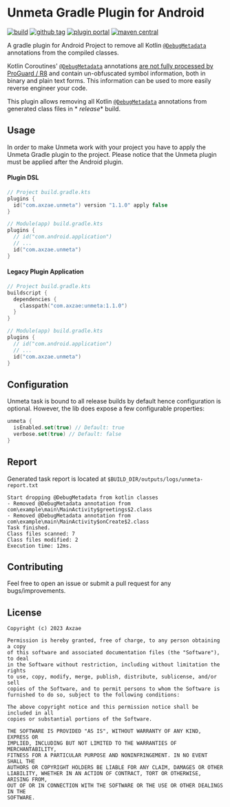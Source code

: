 # Unmeta Gradle Plugin for Android

<p>

[![build](https://img.shields.io/github/actions/workflow/status/axzae/unmeta-gradle-plugin/pre-merge.yaml?branch=main)][actions]
[![github tag](https://img.shields.io/github/v/tag/axzae/unmeta-gradle-plugin?label=github)][releases]
[![plugin portal](https://img.shields.io/gradle-plugin-portal/v/com.axzae.unmeta)][pluginportal]
[![maven central](https://img.shields.io/maven-central/v/com.axzae/unmeta)][mavencentral]

</p>

A gradle plugin for Android Project to remove all Kotlin [`@DebugMetadata`][debugmetadata] annotations from the compiled
classes.

Kotlin Coroutines' [`@DebugMetadata`][debugmetadata] annotations [are not fully processed by ProGuard / R8][1] and
contain un-obfuscated symbol information, both in binary and plain text forms. This information can be used to more
easily reverse engineer your code.

This plugin allows removing all Kotlin [`@DebugMetadata`][debugmetadata] annotations from generated class files in *
*release** build.

## Usage

In order to make Unmeta work with your project you have to apply the Unmeta Gradle plugin to the project. Please notice
that the Unmeta plugin must be applied after the Android plugin.

#### Plugin DSL

```kotlin
// Project build.gradle.kts
plugins {
  id("com.axzae.unmeta") version "1.1.0" apply false
}

// Module(app) build.gradle.kts
plugins {
  // id("com.android.application")
  // ...
  id("com.axzae.unmeta")
}

```

#### Legacy Plugin Application

```kotlin
// Project build.gradle.kts
buildscript {
  dependencies {
    classpath("com.axzae:unmeta:1.1.0")
  }
}

// Module(app) build.gradle.kts
plugins {
  // id("com.android.application")
  // ...
  id("com.axzae.unmeta")
}
```

## Configuration

Unmeta task is bound to all release builds by default hence configuration is optional.
However, the lib does expose a few configurable properties:

```kotlin
unmeta {
  isEnabled.set(true) // Default: true
  verbose.set(true) // Default: false
}
```

## Report

Generated task report is located at `$BUILD_DIR/outputs/logs/unmeta-report.txt`

```
Start dropping @DebugMetadata from kotlin classes
- Removed @DebugMetadata annotation from com\example\main\MainActivity$greetings$2.class
- Removed @DebugMetadata annotation from com\example\main\MainActivity$onCreate$2.class
Task finished.
Class files scanned: 7
Class files modified: 2
Execution time: 12ms.
```

## Contributing

Feel free to open an issue or submit a pull request for any bugs/improvements.

## License

    Copyright (c) 2023 Axzae

    Permission is hereby granted, free of charge, to any person obtaining a copy
    of this software and associated documentation files (the "Software"), to deal
    in the Software without restriction, including without limitation the rights
    to use, copy, modify, merge, publish, distribute, sublicense, and/or sell
    copies of the Software, and to permit persons to whom the Software is
    furnished to do so, subject to the following conditions:

    The above copyright notice and this permission notice shall be included in all
    copies or substantial portions of the Software.

    THE SOFTWARE IS PROVIDED "AS IS", WITHOUT WARRANTY OF ANY KIND, EXPRESS OR
    IMPLIED, INCLUDING BUT NOT LIMITED TO THE WARRANTIES OF MERCHANTABILITY,
    FITNESS FOR A PARTICULAR PURPOSE AND NONINFRINGEMENT. IN NO EVENT SHALL THE
    AUTHORS OR COPYRIGHT HOLDERS BE LIABLE FOR ANY CLAIM, DAMAGES OR OTHER
    LIABILITY, WHETHER IN AN ACTION OF CONTRACT, TORT OR OTHERWISE, ARISING FROM,
    OUT OF OR IN CONNECTION WITH THE SOFTWARE OR THE USE OR OTHER DEALINGS IN THE
    SOFTWARE.

[1]: https://github.com/Kotlin/kotlinx.coroutines/issues/2267#issuecomment-698826645
[debugmetadata]: https://github.com/JetBrains/kotlin/blob/master/libraries/stdlib/jvm/src/kotlin/coroutines/jvm/internal/DebugMetadata.kt
[pluginportal]: https://plugins.gradle.org/plugin/com.axzae.unmeta
[mavencentral]: https://central.sonatype.com/artifact/com.axzae/unmeta
[actions]: https://github.com/axzae/unmeta-gradle-plugin/actions
[releases]: https://github.com/axzae/unmeta-gradle-plugin/releases
